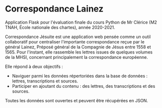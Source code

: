 # Correspondance Lainez

Application Flask pour l'évaluation finale du cours Python de Mr Clérice (M2 TNAH, École nationale des chartes), année 2020-2021.

Correspondance Jésuite est une application web pensée comme un outil collaboratif pour centraliser l'importante correspondance reçue par le général Lainez, Préposé général de la Compagnie de Jésus entre 1558 et 1565. Pour l'instant, elle rassemble les lettres issues de quelques volumes de la MHSI, concernant principalement la correspondance européenne. 

Elle répond à deux objectifs : 
- Naviguer parmi les données répertoriées dans la base de données : lettres, transcriptions et sources. 
- Participer en ajoutant du contenu : des lettres, des transcriptions et des sources.

Toutes les données sont ouvertes et peuvent être récupérées en JSON.
